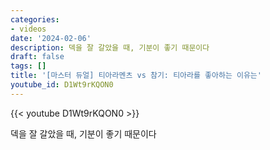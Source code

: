 ```yaml
---
categories:
- videos
date: '2024-02-06'
description: 덱을 잘 갈았을 때, 기분이 좋기 때문이다
draft: false
tags: []
title: '[마스터 듀얼] 티아라멘츠 vs 참기: 티아라를 좋아하는 이유는'
youtube_id: D1Wt9rKQON0
---
```



{{< youtube D1Wt9rKQON0 >}}

덱을 잘 갈았을 때, 기분이 좋기 때문이다